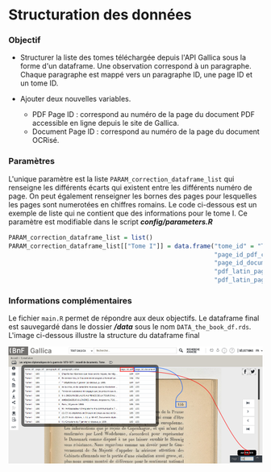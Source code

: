 Structuration des données
================

### Objectif

-   Structurer la liste des tomes téléchargée depuis l'API Gallica sous la forme d'un dataframe. Une observation correspond à un paragraphe. Chaque paragraphe est mappé vers un paragraphe ID, une page ID et un tome ID.

-   Ajouter deux nouvelles variables.
    -   PDF Page ID : correspond au numéro de la page du document PDF accessible en ligne depuis le site de Gallica.
    -   Document Page ID : correspond au numéro de la page du document OCRisé.

### Paramètres

L'unique paramètre est la liste `PARAM_correction_dataframe_list` qui renseigne les différents écarts qui existent entre les différents numéro de page. On peut également renseigner les bornes des pages pour lesquelles les pages sont numerotées en chiffres romains. Le code ci-dessous est un exemple de liste qui ne contient que des informations pour le tome I. Ce paramètre est modifiable dans le script ***config/parameters.R***

``` r
PARAM_correction_dataframe_list = list()
PARAM_correction_dataframe_list[["Tome I"]] = data.frame("tome_id" = "Tome I",
                                                         "page_id_pdf_correction" = -1,
                                                         "page_id_document_correction" = -31,
                                                         "pdf_latin_pagination_start" = 13,
                                                         "pdf_latin_pagination_end" = 29)
```

### Informations complémentaires

Le fichier `main.R` permet de répondre aux deux objectifs. Le dataframe final est sauvegardé dans le dossier ***/data*** sous le nom `DATA_the_book_df.rds`. L'image ci-dessous illustre la structure du dataframe final

<img src="images/pageidsmall.png" width="800px" />
